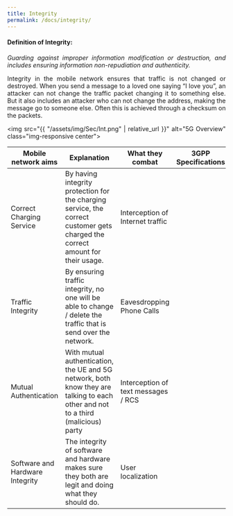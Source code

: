 ```yaml
---
title: Integrity
permalink: /docs/integrity/
---
```

<style>body {text-align: justify}</style>

#### Definition of Integrity:
*Guarding against improper information modification or destruction, and includes ensuring information non-repudiation and authenticity.*

Integrity in the mobile network ensures that traffic is not changed or destroyed. When you send a message to a loved one saying “I love you”, an attacker can not change the traffic packet changing it to something else. But it also includes an attacker who can not change the address, making the message go to someone else. Often this is achieved through a checksum on the packets.

<img src="{{ "/assets/img/Sec/Int.png" | relative_url }}" alt="5G Overview" class="img-responsive center">

| Mobile network aims              | Explanation | What they combat          | 3GPP Specifications |
| -------------                    | ----------- |-------------              | --------- |
| Correct Charging Service         | By having integrity protection for the charging service, the correct customer gets charged the correct amount for their usage. | Interception of Internet traffic | |
| Traffic Integrity                | By ensuring traffic integrity, no one will be able to change  / delete the traffic that is send over the network. | Eavesdropping Phone Calls | |
| Mutual Authentication            | With mutual authentication, the UE and 5G network, both know they are talking to each other and not to a third (malicious) party| Interception of text messages / RCS | |
| Software and Hardware Integrity  | The integrity of software and hardware makes sure they both are legit and doing what they should do. | User localization | |


